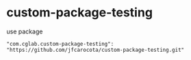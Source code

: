﻿# custom-package-testing

use package
```node
"com.cglab.custom-package-testing": "https://github.com/jfcarocota/custom-package-testing.git"
```
